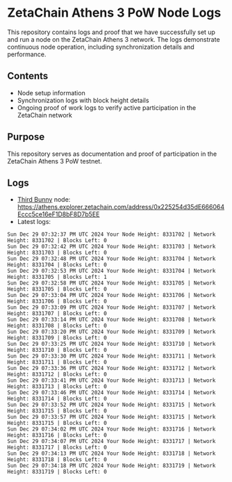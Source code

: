 # ZetaChain Athens 3 PoW Node Logs
This repository contains logs and proof that we have successfully set up and run a node on the ZetaChain Athens 3 network. The logs demonstrate continuous node operation, including synchronization details and performance.

## Contents
- Node setup information
- Synchronization logs with block height details
- Ongoing proof of work logs to verify active participation in the ZetaChain network

## Purpose
This repository serves as documentation and proof of participation in the ZetaChain Athens 3 PoW testnet.

## Logs

- [Third Bunny](https://thirdbunny.xyz/) node: https://athens.explorer.zetachain.com/address/0x225254d35dE666064Eccc5ce16eF1D8bF8D7b5EE
- Latest logs:
```
Sun Dec 29 07:32:37 PM UTC 2024 Your Node Height: 8331702 | Network Height: 8331702 | Blocks Left: 0
Sun Dec 29 07:32:42 PM UTC 2024 Your Node Height: 8331703 | Network Height: 8331703 | Blocks Left: 0
Sun Dec 29 07:32:48 PM UTC 2024 Your Node Height: 8331704 | Network Height: 8331704 | Blocks Left: 0
Sun Dec 29 07:32:53 PM UTC 2024 Your Node Height: 8331704 | Network Height: 8331705 | Blocks Left: 1
Sun Dec 29 07:32:58 PM UTC 2024 Your Node Height: 8331705 | Network Height: 8331705 | Blocks Left: 0
Sun Dec 29 07:33:04 PM UTC 2024 Your Node Height: 8331706 | Network Height: 8331706 | Blocks Left: 0
Sun Dec 29 07:33:09 PM UTC 2024 Your Node Height: 8331707 | Network Height: 8331707 | Blocks Left: 0
Sun Dec 29 07:33:14 PM UTC 2024 Your Node Height: 8331708 | Network Height: 8331708 | Blocks Left: 0
Sun Dec 29 07:33:20 PM UTC 2024 Your Node Height: 8331709 | Network Height: 8331709 | Blocks Left: 0
Sun Dec 29 07:33:25 PM UTC 2024 Your Node Height: 8331710 | Network Height: 8331710 | Blocks Left: 0
Sun Dec 29 07:33:30 PM UTC 2024 Your Node Height: 8331711 | Network Height: 8331711 | Blocks Left: 0
Sun Dec 29 07:33:36 PM UTC 2024 Your Node Height: 8331712 | Network Height: 8331712 | Blocks Left: 0
Sun Dec 29 07:33:41 PM UTC 2024 Your Node Height: 8331713 | Network Height: 8331713 | Blocks Left: 0
Sun Dec 29 07:33:46 PM UTC 2024 Your Node Height: 8331714 | Network Height: 8331714 | Blocks Left: 0
Sun Dec 29 07:33:52 PM UTC 2024 Your Node Height: 8331715 | Network Height: 8331715 | Blocks Left: 0
Sun Dec 29 07:33:57 PM UTC 2024 Your Node Height: 8331715 | Network Height: 8331715 | Blocks Left: 0
Sun Dec 29 07:34:02 PM UTC 2024 Your Node Height: 8331716 | Network Height: 8331716 | Blocks Left: 0
Sun Dec 29 07:34:07 PM UTC 2024 Your Node Height: 8331717 | Network Height: 8331717 | Blocks Left: 0
Sun Dec 29 07:34:13 PM UTC 2024 Your Node Height: 8331718 | Network Height: 8331718 | Blocks Left: 0
Sun Dec 29 07:34:18 PM UTC 2024 Your Node Height: 8331719 | Network Height: 8331719 | Blocks Left: 0
```
